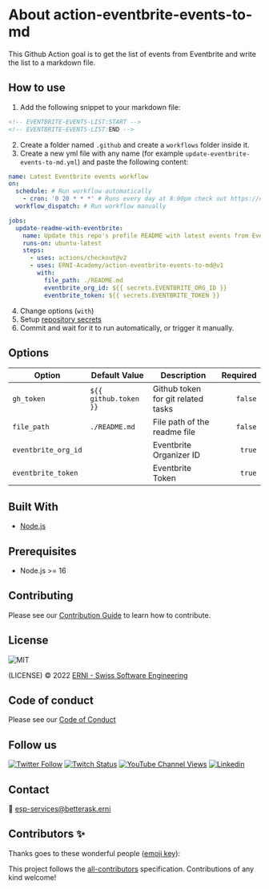 # About action-eventbrite-events-to-md

This Github Action goal is to get the list of events from Eventbrite and write the list to a markdown file.

<!-- ALL-CONTRIBUTORS-BADGE:START - Do not remove or modify this section -->
<!-- ALL-CONTRIBUTORS-BADGE:END -->

## How to use
1. Add the following snippet to your markdown file:
```md
<!-- EVENTBRITE-EVENTS-LIST:START -->
<!-- EVENTBRITE-EVENTS-LIST:END -->
```
2. Create a folder named `.github` and create a `workflows` folder inside it.
3. Create a new yml file with any name (for example `update-eventbrite-events-to-md.yml`) and paste the following content: 
```yml
name: Latest Eventbrite events workflow
on:
  schedule: # Run workflow automatically
    - cron: '0 20 * * *' # Runs every day at 8:00pm check out https://cron.help/#0_20_*_*_*
  workflow_dispatch: # Run workflow manually

jobs:
  update-readme-with-eventbrite:
    name: Update this repo's profile README with latest events from Eventbrite
    runs-on: ubuntu-latest
    steps:
      - uses: actions/checkout@v2
      - uses: ERNI-Academy/action-eventbrite-events-to-md@v1
        with:
          file_path: ./README.md
          eventbrite_org_id: ${{ secrets.EVENTBRITE_ORG_ID }}
          eventbrite_token: ${{ secrets.EVENTBRITE_TOKEN }}

```

4. Change options (`with`)
5. Setup [repository secrets](https://docs.github.com/es/actions/security-guides/encrypted-secrets)
5. Commit and wait for it to run automatically, or trigger it manually.

## Options

| Option              | Default Value           | Description                         | Required |
| ------------------- | ----------------------- | ----------------------------------- |---------:|
| `gh_token`          | `${{ github.token }}`   | Github token for git related tasks  | `false`  |
| `file_path`         | `./README.md`           | File path of the readme file        | `false`  |
| `eventbrite_org_id` |                         | Eventbrite Organizer ID             | `true`   | 
| `eventbrite_token`  |                         | Eventbrite Token                    | `true`   |

## Built With

- [Node.js](https://nodejs.org)

## Prerequisites

- Node.js >= 16

## Contributing

Please see our [Contribution Guide](CONTRIBUTING.md) to learn how to contribute.

## License

![MIT](https://img.shields.io/badge/License-MIT-blue.svg)

(LICENSE) © 2022 [ERNI - Swiss Software Engineering](https://www.betterask.erni)

## Code of conduct

Please see our [Code of Conduct](CODE_OF_CONDUCT.md)

## Follow us

[![Twitter Follow](https://img.shields.io/twitter/follow/ERNI?style=social)](https://www.twitter.com/ERNI)
[![Twitch Status](https://img.shields.io/twitch/status/erni_academy?label=Twitch%20Erni%20Academy&style=social)](https://www.twitch.tv/erni_academy)
[![YouTube Channel Views](https://img.shields.io/youtube/channel/views/UCkdDcxjml85-Ydn7Dc577WQ?label=Youtube%20Erni%20Academy&style=social)](https://www.youtube.com/channel/UCkdDcxjml85-Ydn7Dc577WQ)
[![Linkedin](https://img.shields.io/badge/linkedin-31k-green?style=social&logo=Linkedin)](https://www.linkedin.com/company/erni)

## Contact

📧 [esp-services@betterask.erni](mailto:esp-services@betterask.erni)

## Contributors ✨

Thanks goes to these wonderful people ([emoji key](https://allcontributors.org/docs/en/emoji-key)):

<!-- ALL-CONTRIBUTORS-LIST:START - Do not remove or modify this section -->
<!-- ALL-CONTRIBUTORS-LIST:END -->

This project follows the [all-contributors](https://github.com/all-contributors/all-contributors) specification. Contributions of any kind welcome!
